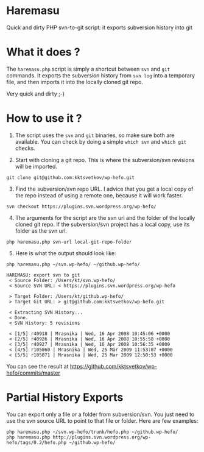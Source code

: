 # Haremasu

Quick and dirty PHP svn-to-git script: it exports subversion history into git

# What it does ?

The `haremasu.php` script is simply a shortcut between `svn` and `git` commands.
It exports the subversion history from `svn log` into a temporary file, and then
imports it into the locally cloned git repo.

Very quick and dirty ;-)

# How to use it ?

1. The script uses the `svn` and `git` binaries, so make sure both are available.
You can check by doing a simple `which svn` and `which git` checks.

2. Start with cloning a git repo. This is where the subversion/svn revisions
will be imported.
```
git clone git@github.com:kktsvetkov/wp-hefo.git
```

3. Find the subversion/svn repo URL. I advice that you get a local copy of the
repo instead of using a remote one, because it will work faster.
```
svn checkout https://plugins.svn.wordpress.org/wp-hefo/
```

4. The arguments for the script are the svn url and the folder of the locally
cloned git repo. If the subversion/svn project has a local copy, use its folder
as the svn url.
```
php haremasu.php svn-url local-git-repo-folder
```

5. Here is what the output should look like:
```
php haremasu.php ~/svn.wp-hefo/ ~/github.wp-hefo/

HAREMASU: export svn to git
 < Source Folder: /Users/kt/svn.wp-hefo/
 < Source SVN URL: < https://plugins.svn.wordpress.org/wp-hefo

 > Target Folder: /Users/kt/github.wp-hefo/
 > Target Git URL: > git@github.com:kktsvetkov/wp-hefo.git

 < Extracting SVN History...
 < Done.
 < SVN History: 5 revisions

 < [1/5] r40918 | Mrasnika | Wed, 16 Apr 2008 10:45:06 +0000
 < [2/5] r40926 | Mrasnika | Wed, 16 Apr 2008 10:55:58 +0000
 < [3/5] r40927 | Mrasnika | Wed, 16 Apr 2008 10:56:35 +0000
 < [4/5] r105060 | Mrasnika | Wed, 25 Mar 2009 11:53:07 +0000
 < [5/5] r105071 | Mrasnika | Wed, 25 Mar 2009 12:50:53 +0000
```
You can see the result at https://github.com/kktsvetkov/wp-hefo/commits/master

# Partial History Exports

You can export only a file or a folder from subversion/svn. You just need to
use the svn source URL to point to that file or folder. Here are few examples:
```
php haremasu.php ~/svn.wp-hefo/trunk/hefo.php ~/github.wp-hefo/
php haremasu.php http://plugins.svn.wordpress.org/wp-hefo/tags/0.2/hefo.php ~/github.wp-hefo/
```
